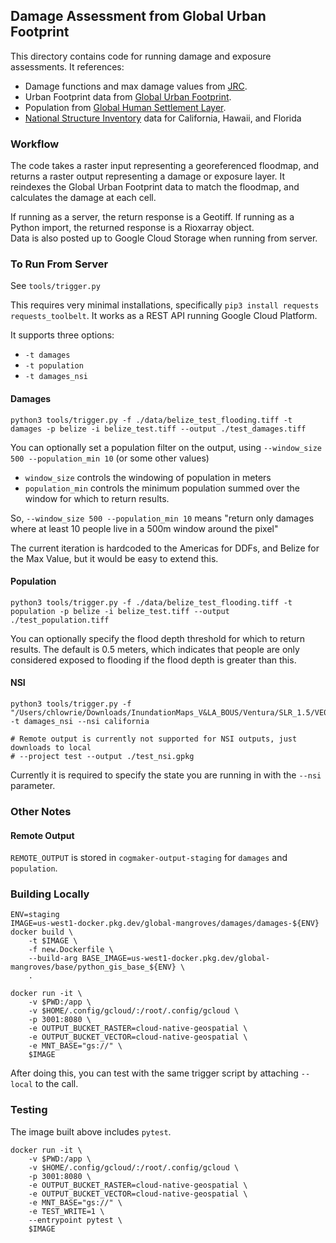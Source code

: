 ## Damage Assessment from Global Urban Footprint
This directory contains code for running damage and exposure assessments.  It references:
- Damage functions and max damage values from [JRC](https://publications.jrc.ec.europa.eu/repository/handle/JRC105688).
- Urban Footprint data from [Global Urban Footprint](https://www.dlr.de/eoc/en/desktopdefault.aspx/tabid-9628/).
- Population from [Global Human Settlement Layer](https://ghsl.jrc.ec.europa.eu/download.php?ds=pop).
- [National Structure Inventory](https://nsi.sec.usace.army.mil/downloads/) data for California, Hawaii, and Florida


### Workflow
The code takes a raster input representing a georeferenced floodmap, and returns a raster output representing a damage or exposure layer.  It reindexes the Global Urban Footprint data to match the floodmap, and calculates the damage at each cell.

If running as a server, the return response is a Geotiff.  If running as a Python import, the returned response is a Rioxarray object.  
Data is also posted up to Google Cloud Storage when running from server.

### To Run From Server
See `tools/trigger.py`

This requires very minimal installations, specifically `pip3 install requests requests_toolbelt`.  It works as a REST API running Google Cloud Platform.

It supports three options:
- `-t damages`
- `-t population`
- `-t damages_nsi`

#### Damages
```
python3 tools/trigger.py -f ./data/belize_test_flooding.tiff -t damages -p belize -i belize_test.tiff --output ./test_damages.tiff
```

You can optionally set a population filter on the output, using `--window_size 500 --population_min 10` (or some other values)
- `window_size` controls the windowing of population in meters
- `population_min` controls the minimum population summed over the window for which to return results.  

So, `--window_size 500 --population_min 10` means "return only damages where at least 10 people live in a 500m window around the pixel"

The current iteration is hardcoded to the Americas for DDFs, and Belize for the Max Value, but it would be easy to extend this.

#### Population
```
python3 tools/trigger.py -f ./data/belize_test_flooding.tiff -t population -p belize -i belize_test.tiff --output ./test_population.tiff
```

You can optionally specify the flood depth threshold for which to return results.  The default is 0.5 meters, which indicates that people are only considered exposed to flooding if the flood depth is greater than this.


#### NSI
```
python3 tools/trigger.py -f "/Users/chlowrie/Downloads/InundationMaps_V&LA_BOUS/Ventura/SLR_1.5/VE02_flddepth_SLR150_W100.tif" -t damages_nsi --nsi california

# Remote output is currently not supported for NSI outputs, just downloads to local
# --project test --output ./test_nsi.gpkg 

```

Currently it is required to specify the state you are running in with the `--nsi` parameter.


### Other Notes
#### Remote Output
`REMOTE_OUTPUT` is stored in `cogmaker-output-staging` for `damages` and `population`.

### Building Locally
```
ENV=staging
IMAGE=us-west1-docker.pkg.dev/global-mangroves/damages/damages-${ENV}
docker build \
    -t $IMAGE \
    -f new.Dockerfile \
    --build-arg BASE_IMAGE=us-west1-docker.pkg.dev/global-mangroves/base/python_gis_base_${ENV} \
    .

docker run -it \
    -v $PWD:/app \
    -v $HOME/.config/gcloud/:/root/.config/gcloud \
    -p 3001:8080 \
    -e OUTPUT_BUCKET_RASTER=cloud-native-geospatial \
    -e OUTPUT_BUCKET_VECTOR=cloud-native-geospatial \
    -e MNT_BASE="gs://" \
    $IMAGE
```

After doing this, you can test with the same trigger script by attaching `--local` to the call.

### Testing
The image built above includes `pytest`.
```
docker run -it \
    -v $PWD:/app \
    -v $HOME/.config/gcloud/:/root/.config/gcloud \
    -p 3001:8080 \
    -e OUTPUT_BUCKET_RASTER=cloud-native-geospatial \
    -e OUTPUT_BUCKET_VECTOR=cloud-native-geospatial \
    -e MNT_BASE="gs://" \
    -e TEST_WRITE=1 \
    --entrypoint pytest \
    $IMAGE
```